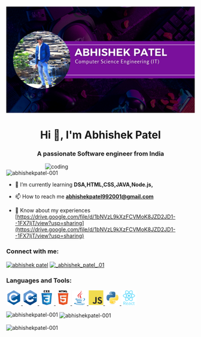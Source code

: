 ![logo](https://github.com/Abhishekpatel-001/Abhishekpatel-001/blob/main/Purple%20Modern%20Gaming%20Youtube%20Banner.png)
<h1 align="center">Hi 👋, I'm Abhishek Patel</h1>
<h3 align="center">A passionate Software engineer from India</h3>
<img align="right"alt="coding"width="400"src="https://user-images.githubusercontent.com/55389276/140866485-8fb1c876-9a8f-4d6a-98dc-08c4981eaf70.gif">
<p align="left"> <img src="https://komarev.com/ghpvc/?username=abhishekpatel-001&label=Profile%20views&color=0e75b6&style=flat" alt="abhishekpatel-001" /> </p>

- 🌱 I’m currently learning **DSA,HTML,CSS,JAVA,Node.js,**

- 📫 How to reach me **abhishekpatel992001@gmail.com**

- 📄 Know about my experiences [https://drive.google.com/file/d/1bNVzL9kXzFCVMoK8JZD2JD1--1FX7IjT/view?usp=sharing](https://drive.google.com/file/d/1bNVzL9kXzFCVMoK8JZD2JD1--1FX7IjT/view?usp=sharing)

<h3 align="left">Connect with me:</h3>
<p align="left">
<a href="https://linkedin.com/in/abhishek patel" target="blank"><img align="center" src="https://raw.githubusercontent.com/rahuldkjain/github-profile-readme-generator/master/src/images/icons/Social/linked-in-alt.svg" alt="abhishek patel" height="30" width="40" /></a>
<a href="https://instagram.com/_abhishek_patel_.01" target="blank"><img align="center" src="https://raw.githubusercontent.com/rahuldkjain/github-profile-readme-generator/master/src/images/icons/Social/instagram.svg" alt="_abhishek_patel_.01" height="30" width="40" /></a>
</p>

<h3 align="left">Languages and Tools:</h3>
<p align="left"> <a href="https://www.cprogramming.com/" target="_blank" rel="noreferrer"> <img src="https://raw.githubusercontent.com/devicons/devicon/master/icons/c/c-original.svg" alt="c" width="40" height="40"/> </a> <a href="https://www.w3schools.com/cpp/" target="_blank" rel="noreferrer"> <img src="https://raw.githubusercontent.com/devicons/devicon/master/icons/cplusplus/cplusplus-original.svg" alt="cplusplus" width="40" height="40"/> </a> <a href="https://www.w3schools.com/css/" target="_blank" rel="noreferrer"> <img src="https://raw.githubusercontent.com/devicons/devicon/master/icons/css3/css3-original-wordmark.svg" alt="css3" width="40" height="40"/> </a> <a href="https://www.w3.org/html/" target="_blank" rel="noreferrer"> <img src="https://raw.githubusercontent.com/devicons/devicon/master/icons/html5/html5-original-wordmark.svg" alt="html5" width="40" height="40"/> </a> <a href="https://www.java.com" target="_blank" rel="noreferrer"> <img src="https://raw.githubusercontent.com/devicons/devicon/master/icons/java/java-original.svg" alt="java" width="40" height="40"/> </a> <a href="https://developer.mozilla.org/en-US/docs/Web/JavaScript" target="_blank" rel="noreferrer"> <img src="https://raw.githubusercontent.com/devicons/devicon/master/icons/javascript/javascript-original.svg" alt="javascript" width="40" height="40"/> </a> <a href="https://www.python.org" target="_blank" rel="noreferrer"> <img src="https://raw.githubusercontent.com/devicons/devicon/master/icons/python/python-original.svg" alt="python" width="40" height="40"/> </a> <a href="https://reactjs.org/" target="_blank" rel="noreferrer"> <img src="https://raw.githubusercontent.com/devicons/devicon/master/icons/react/react-original-wordmark.svg" alt="react" width="40" height="40"/> </a> </p>

<p><img align="left" src="https://github-readme-stats.vercel.app/api/top-langs?username=abhishekpatel-001&show_icons=true&locale=en&layout=compact" alt="abhishekpatel-001" /></p>

<p>&nbsp;<img align="center" src="https://github-readme-stats.vercel.app/api?username=abhishekpatel-001&show_icons=true&locale=en" alt="abhishekpatel-001" /></p>

<p><img align="center" src="https://github-readme-streak-stats.herokuapp.com/?user=abhishekpatel-001&" alt="abhishekpatel-001" /></p>

